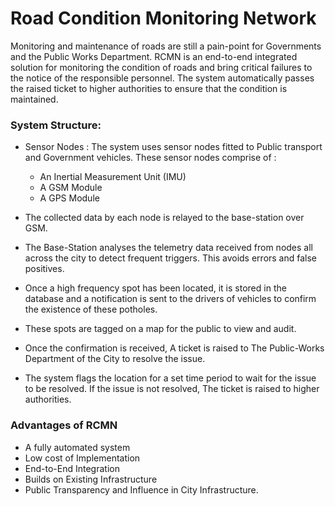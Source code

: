 # Road Condition Monitoring Network

Monitoring and maintenance of roads are still a pain-point for Governments and the Public Works Department. RCMN is an end-to-end integrated solution for monitoring the condition of roads and bring critical failures to the notice of the responsible personnel. The system automatically passes the raised ticket to higher authorities to ensure that the condition is maintained.

### System Structure:

- Sensor Nodes : The system uses sensor nodes fitted to Public transport and Government vehicles. These sensor nodes comprise of : 
    - An Inertial Measurement Unit (IMU)
    - A GSM Module
    - A GPS Module
    
- The collected data by each node is relayed to the base-station over GSM.
- The Base-Station analyses the telemetry data received from nodes all across the city to detect frequent triggers. This avoids errors and false positives.
- Once a high frequency spot has been located, it is stored in the database and a notification is sent to the drivers of vehicles to confirm the existence of these potholes.
- These spots are tagged on a map for the public to view and audit.
- Once the confirmation is received, A ticket is raised to The Public-Works Department of the City to resolve the issue.
- The system flags the location for a set time period to wait for the issue to be resolved. If the issue is not resolved, The ticket is raised to higher authorities.
    
### Advantages of RCMN
- A fully automated system
- Low cost of Implementation
- End-to-End Integration
- Builds on Existing Infrastructure
- Public Transparency and Influence in City Infrastructure.
